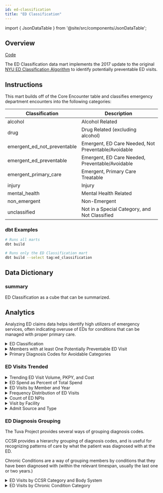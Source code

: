 ```yaml
---
id: ed-classification
title: "ED Classification"
---
```


import { JsonDataTable } from '@site/src/components/JsonDataTable';

## Overview

[Code](https://github.com/tuva-health/tuva/tree/main/models/ed_classification)

The ED Classification data mart implements the 2017 update to the original 
[NYU ED Classification Algorithm](https://wagner.nyu.edu/faculty/billings/nyued-background) to identify potentially preventable 
ED visits.

## Instructions

This mart builds off of the Core Encounter table and classifies 
emergency department encounters into the following categories:

|Classification| Description    |
|----|----------------|
|alcohol|Alcohol Related|
|drug|Drug Related (excluding alcohol)|
|emergent_ed_not_preventable|Emergent, ED Care Needed, Not Preventable/Avoidable|
|emergent_ed_preventable|Emergent, ED Care Needed, Preventable/Avoidable|
|emergent_primary_care|Emergent, Primary Care Treatable|
|injury|Injury|
|mental_health|Mental Health Related|
|non_emergent|Non-Emergent|
|unclassified|Not in a Special Category, and Not Classified|

### dbt Examples

```bash
# Runs all marts
dbt build

# Runs only the ED Classification mart
dbt build --select tag:ed_classification
```

## Data Dictionary

### summary

ED Classification as a cube that can be summarized.

<JsonDataTable  jsonPath="nodes.model\.the_tuva_project\.ed_classification__summary.columns"  />

## Analytics

Analyzing ED claims data helps identify high utilizers of emergency services, 
often indicating overuse of EDs for conditions that can be managed with proper 
primary care. 

<details>
  <summary>ED Classification</summary>

```sql
select 
      coalesce(s.ed_classification_description,'Not Classified') as ed_classification_category
    , count(*) as visit_count
    , sum(cast(e.paid_amount as decimal(18,2))) as paid_amount
    , cast(sum(e.paid_amount)/count(*) as decimal(18,2))as paid_per_visit
from core.encounter e
    left join ed_classification.summary s 
        on e.encounter_id = s.encounter_id
group by coalesce(s.ed_classification_description,'Not Classified')
order by visit_count desc;
```
</details>

<details>
  <summary>Members with at least One Potentially Preventable ED Visit</summary>

```sql
with encounter as (
    select
          e.patient_id
        , left(year_month,4) as year_nbr
        , data_source
        , count(distinct e.encounter_id) as potentially_preventable
        , sum(e.paid_amount) as paid_amount
    from core.encounter e
    inner join ed_classification.summary s
        on e.encounter_id = s.encounter_id
    where ed_classification_description in (
          'Emergent, Primary Care Treatable'
        , 'Non-Emergent'
        , 'Emergent, ED Care Needed, Preventable/Avoidable')
    group by
          e.patient_id
        , data_source
        , left(year_month,4)
)

, member_year as (
    select distinct
          data_source
        , left(year_month,4) as year_nbr
        , patient_id
    from financial_pmpm.pmpm_prep pmpm
)

select
    my.data_source
    ,my.year_nbr
    ,sum(case when enc.potentially_preventable >=1 then 1 else 0 end) as members_with_potentially_preventable
    ,count(*) as total_members
    ,sum(case when enc.potentially_preventable >=1 then 1 else 0 end)/count(*) as potentially_preventable_percent_of_total
    ,sum(enc.paid_amount)/sum(enc.potentially_preventable) as avg_cost_potentially_preventable
from member_year as my
    left join encounter as enc
        on my.year_nbr = enc.year_nbr
        and enc.data_source = my.data_source
        and enc.patient_id = my.patient_id
group by
      my.data_source
    , my.year_nbr;
```
</details>

<details>
  <summary>Primary Diagnosis Codes for Avoidable Categories</summary>

```sql
select
      coalesce(s.ed_classification_description,'Not Classified') as ed_classification_category
    , e.primary_diagnosis_code
    , e.primary_diagnosis_description
    , count(*) as visit_count
    , sum(cast(e.paid_amount as decimal(18,2))) as paid_amount
    , cast(sum(e.paid_amount)/count(*) as decimal(18,2))as paid_per_visit
from core.encounter e
    left join ed_classification.summary s
        on e.encounter_id = s.encounter_id
where ed_classification_description in (
      'Emergent, Primary Care Treatable'
    , 'Non-Emergent'
    , 'Emergent, ED Care Needed, Preventable/Avoidable')
group by
      coalesce(s.ed_classification_description,'Not Classified')
    , e.primary_diagnosis_code
    , e.primary_diagnosis_description
order by
      ed_classification_category
    , visit_count desc;
```
</details>

### ED Visits Trended
<details>
  <summary>Trending ED Visit Volume, PKPY, and Cost</summary>

```sql
with ed as (
    select
          data_source
        , TO_CHAR(encounter_end_date, 'YYYYMM') AS year_month
        , COUNT(*) AS ed_visits
        , AVG(paid_amount) as avg_paid_amount
        , sum(paid_amount) as total_paid_amount
    from core.encounter
    where encounter_type = 'emergency department'
    group by
          data_source
        , TO_CHAR(encounter_end_date, 'YYYYMM')
)

, member_months as (
    select
          data_source
        , year_month
        , count(1) as member_months
    from financial_pmpm.member_months
    group by
          data_source
        , year_month
)

select
      a.data_source
    , a.year_month
    , b.member_months
    , ed_visits
    , cast(ed_visits / member_months * 12000 as decimal(18,2)) as ed_visits_pkpy
    , cast(avg_paid_amount as decimal(18,2)) as avg_paid_amount
    , cast(total_paid_amount as decimal(18,2))as ed_total_paid_amount
from  member_months b
left join ed a
  on a.year_month = b.year_month
  and a.data_source = b.data_source
order by
      a.data_source
    , a.year_month;
```
</details>

<details>
  <summary>ED Spend as Percent of Total Spend</summary>

```sql
select
      data_source
    , year_month
    , sum(emergency_department_paid) as ed_paid
    , sum(total_paid) as total_paid
    , cast(sum(emergency_department_paid) as decimal(18,2))/cast(sum(total_paid) as decimal(18,2)) as ed_percent_of_total_paid
from financial_pmpm.pmpm_prep
group by
      data_source
    , year_month
order by
      data_source
    , year_month;
```
</details>

<details>
  <summary>ED Visits by Member and Year</summary>

```sql
select
      data_source
    , year_month
    , sum(emergency_department_paid) as ed_paid
    , sum(total_paid) as total_paid
    , cast(sum(emergency_department_paid) as decimal(18,2))/cast(sum(total_paid) as decimal(18,2)) as ed_percent_of_total_paid
from financial_pmpm.pmpm_prep
group by
     data_source
    , year_month
order by
      data_source
    , year_month;
```
</details>

<details>
  <summary>Frequency Distribution of ED Visits</summary>

```sql
with visits as (
    select
          data_source
        , patient_id
        , count(*) as ed_visits
    from core.encounter
    where encounter_type = 'emergency department'
    group by
          data_source
        , patient_id
)

, members as (
    select distinct
          patient_id
        , data_source
    from financial_pmpm.member_months
)

, members_total as (
    select count(*) as total_member_count
    from members
)

, members_with_visits as (
    select
          m.patient_id
        , m.data_source
        , coalesce(v.ed_visits,0) as ed_visits
    from members m
        left join visits v
            on m.patient_id = v.patient_id
            and m.data_source = v.data_source
)

select
      ed_visits
    , count(*) as member_count
    , count(*) / cast(max(total_member_count) as real) as percent_of_total_members
from members_with_visits
cross join members_total
group by ed_visits
order by ed_visits;
```
</details>

<details>
  <summary>Count of ED NPIs</summary>

```sql
select 
      data_source
    , count(distinct facility_id) as ed_facilities_count
from core.encounter e
where encounter_type = 'emergency department'
group by data_source
order by ed_facilities_count desc;
```
</details>

<details>
  <summary>Visit by Facility</summary>

```sql
select
     facility_id
    , count(*) AS ed_visits
    , sum(cast(e.paid_amount as decimal(18,2))) as paid_amount
    , cast(sum(e.paid_amount)/count(*) as decimal(18,2))as paid_per_visit
from core.encounter e
where encounter_type = 'emergency department'
group by facility_id
order by ed_visits desc;
```
</details>

<details>
  <summary>Admit Source and Type</summary>

```sql
select
      admit_source_code
    , admit_source_description
    , admit_type_code
    , admit_type_description
    , count(*) AS ed_visits
    , sum(cast(e.paid_amount as decimal(18,2))) as paid_amount
    , cast(sum(e.paid_amount)/count(*) as decimal(18,2))as paid_per_visit
from core.encounter e
where encounter_type = 'emergency department'
group by
      admit_source_code
    , admit_source_description
    , admit_type_code
    , admit_type_description
order by ed_visits desc;
```
</details>

### ED Diagnosis Grouping
The Tuva Project provides several ways of grouping diagnosis codes.

CCSR provides a hierarchy grouping of diagnosis codes, and is useful for 
recognizing patterns of care by what the patient was diagnosed with at the ED.

Chronic Conditions are a way of grouping members by conditions that they have 
been diagnosed with (within the relevant timespan, usually the last one or 
two years.)

<details>
  <summary>ED Visits by CCSR Category and Body System</summary>

```sql
select
      p.ccsr_category
    , p.ccsr_category_description
    , p.ccsr_parent_category
    , p.body_system
    , count(*) as visit_count
    , sum(cast(e.paid_amount as decimal(18,2))) as paid_amount
    , cast(sum(e.paid_amount)/count(*) as decimal(18,2))as paid_per_visit
from core.encounter e
    left join ccsr.long_condition_category p
        on e.primary_diagnosis_code = p.normalized_code
        and p.condition_rank = 1
where e.encounter_type = 'emergency department'
group by
      p.ccsr_category
    , p.ccsr_category_description
    , p.ccsr_parent_category
    , p.body_system
order by visit_count desc;
```
</details>

<details>
  <summary>ED Visits by Chronic Condition Category</summary>

Since members often have more than one chronic condition, encounters are duplicated for each chronic condition causing the total amount to be inflated. The division of encounters by chronic condition is useful for comparision across disease states, and less so from the total standpoint.

```sql
with chronic_condition_members as (
    select distinct
    patient_id
    from chronic_conditions.tuva_chronic_conditions_long
)

, chronic_conditions as (
    select patient_id
    , condition
    from chronic_conditions.tuva_chronic_conditions_long

    union

    select p.patient_id
    , 'No Chronic Conditions' as condition
    from core.patient p
        left join chronic_condition_members ccm
            on p.patient_id=ccm.patient_id
    where ccm.patient_id is null
)

select
      cc.condition
    , count(*) as visit_count
    , sum(cast(e.paid_amount as decimal(18,2))) as paid_amount
    , cast(sum(e.paid_amount)/count(*) as decimal(18,2))as paid_per_visit
from core.encounter e
    left join chronic_conditions cc
        on e.patient_id = cc.patient_id
where encounter_type = 'emergency department'
group by cc.condition
order by visit_count desc;
```
</details>
